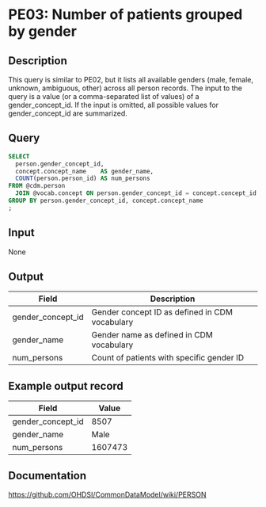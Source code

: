 <!---
Group:person
Name:PE03 Number of patients grouped by gender
Author:Patrick Ryan
CDM Version:5.0
-->

# PE03: Number of patients grouped by gender

## Description
This query is similar to PE02, but it lists all available genders (male, female, unknown, ambiguous, other) across all person records. The input to the query is a value (or a comma-separated list of values) of a gender_concept_id. If the input is omitted, all possible values for gender_concept_id are summarized.

## Query
```sql
SELECT
  person.gender_concept_id,
  concept.concept_name    AS gender_name,
  COUNT(person.person_id) AS num_persons
FROM @cdm.person
  JOIN @vocab.concept ON person.gender_concept_id = concept.concept_id
GROUP BY person.gender_concept_id, concept.concept_name
;
```

## Input

None

## Output

|  Field |  Description |
| --- | --- |
| gender_concept_id |  Gender concept ID as defined in CDM vocabulary |
| gender_name | Gender name as defined in CDM vocabulary |
| num_persons | Count of patients with specific gender ID |

## Example output record

|  Field |  Value |
| --- | --- |
| gender_concept_id | 8507 |
| gender_name | Male |
| num_persons | 1607473 |

## Documentation
https://github.com/OHDSI/CommonDataModel/wiki/PERSON
